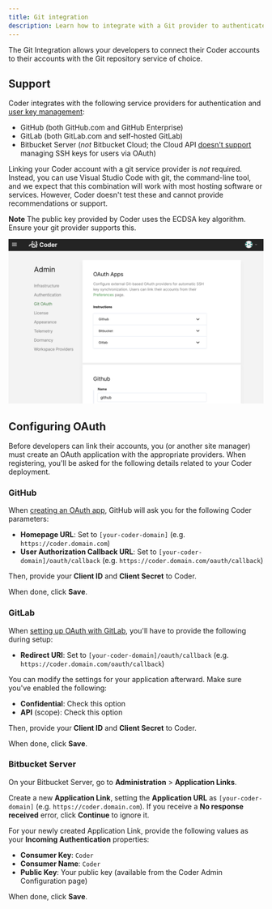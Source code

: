```yaml
---
title: Git integration
description: Learn how to integrate with a Git provider to authenticate workspaces.
---
```


The Git Integration allows your developers to connect their Coder accounts to
their accounts with the Git repository service of choice.

## Support

Coder integrates with the following service providers for authentication and
[user key management](../workspaces/preferences#linked-accounts):

- GitHub (both GitHub.com and GitHub Enterprise)
- GitLab (both GitLab.com and self-hosted GitLab)
- Bitbucket Server (_not_ Bitbucket Cloud; the Cloud API <a
  href="https://jira.atlassian.com/browse/BCLOUD-17762" target="_blank"
  rel="noreferrer noopener">doesn't support</a> managing SSH keys for users via
  OAuth)

Linking your Coder account with a git service provider is _not_ required.
Instead, you can use Visual Studio Code with git, the command-line tool, and we
expect that this combination will work with most hosting software or services.
However, Coder doesn't test these and cannot provide recommendations or support.

**Note** The public key provided by Coder uses the ECDSA key algorithm. Ensure
your git provider supports this.

![Configure Git Integration](../assets/admin/git-admin.png)

## Configuring OAuth

Before developers can link their accounts, you (or another site manager) must
create an OAuth application with the appropriate providers. When registering,
you'll be asked for the following details related to your Coder deployment.

### GitHub

When <a
href="https://developer.github.com/apps/building-oauth-apps/creating-an-oauth-app/"
target="_blank" rel="noreferrer noopener">creating an OAuth app</a>, GitHub will
ask you for the following Coder parameters:

- **Homepage URL**: Set to `[your-coder-domain]` (e.g.
  `https://coder.domain.com`)
- **User Authorization Callback URL**: Set to
  `[your-coder-domain]/oauth/callback` (e.g.
  `https://coder.domain.com/oauth/callback`)

Then, provide your **Client ID** and **Client Secret** to Coder.

When done, click **Save**.

### GitLab

When <a href="https://docs.gitlab.com/ee/integration/oauth_provider.html"
target="_blank" rel="noreferrer noopener">setting up OAuth with GitLab</a>,
you'll have to provide the following during setup:

- **Redirect URI**: Set to `[your-coder-domain]/oauth/callback` (e.g.
  `https://coder.domain.com/oauth/callback`)

You can modify the settings for your application afterward. Make sure you've
enabled the following:

- **Confidential**: Check this option
- **API** (scope): Check this option

Then, provide your **Client ID** and **Client Secret** to Coder.

When done, click **Save**.

### Bitbucket Server

On your Bitbucket Server, go to **Administration** > **Application Links**.

Create a new **Application Link**, setting the **Application URL** as
`[your-coder-domain]` (e.g. `https://coder.domain.com`). If you receive a **No
response received** error, click **Continue** to ignore it.

For your newly created Application Link, provide the following values as your
**Incoming Authentication** properties:

- **Consumer Key**: `Coder`
- **Consumer Name**: `Coder`
- **Public Key**: Your public key (available from the Coder Admin Configuration
  page)

When done, click **Save**.
